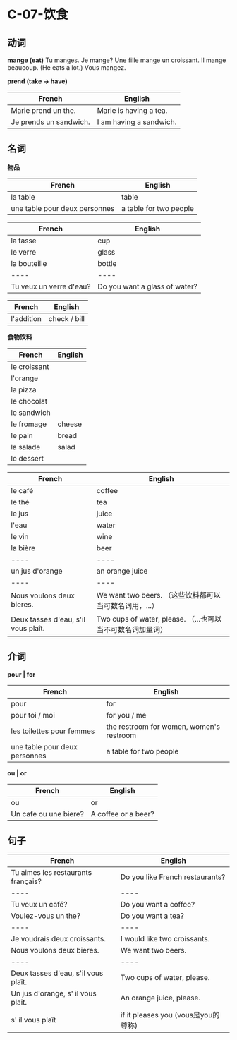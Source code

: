 # C-07-饮食

## 动词

**mange (eat)**
Tu manges.
Je mange? 
Une fille mange un croissant.
Il mange beaucoup. (He eats a lot.)
Vous mangez.

**prend (take -> have)**

French | English
---- | ----
Marie prend un the. | Marie is having a tea.
Je prends un sandwich. | I am having a sandwich.

## 名词

**物品**

French | English
---- | ----
la table | table
une table pour deux personnes | a table for two people

French | English
---- | ----
la tasse | cup
le verre | glass
la bouteille | bottle
---- | ----
Tu veux un verre d'eau? | Do you want a glass of water?

French | English
---- | ----
l'addition | check / bill

**食物饮料**

French | English
---- | ----
le croissant |
l'orange |
la pizza |
le chocolat |
le sandwich | 
le fromage | cheese
le pain | bread
la salade | salad
le dessert | 

French | English
---- | ----
le café | coffee
le thé | tea
le jus | juice
l'eau | water
le vin | wine
la bière | beer
---- | ----
un jus d'orange | an orange juice
---- | ----
Nous voulons deux bieres. | We want two beers. （这些饮料都可以当可数名词用，...）
Deux tasses d'eau, s'il vous plaît. | Two cups of water, please. （...也可以当不可数名词加量词）


## 介词

**pour | for**

French | English
---- | ----
pour | for
pour toi / moi | for you / me
les toilettes pour femmes | the restroom for women, women's restroom
une table pour deux personnes | a table for two people

**ou | or**

French | English
---- | ----
ou | or
Un cafe ou une biere? | A coffee or a beer?

## 句子

French | English
---- | ----
Tu aimes les restaurants français? | Do you like French restaurants?
---- | ----
Tu veux un café? | Do you want a coffee?
Voulez-vous un the? | Do you want a tea?
---- | ----
Je voudrais deux croissants. | I would like two croissants.
Nous voulons deux bieres. | We want two beers.
---- | ----
Deux tasses d'eau, s'il vous plaît. | Two cups of water, please.
Un jus d'orange, s' il vous plaît. | An orange juice, please. 
s' il vous plaît | if it pleases you (vous是you的尊称)
